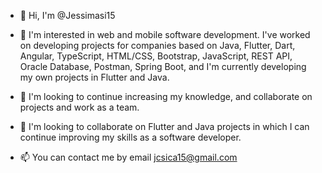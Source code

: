 - 👋 Hi, I'm @Jessimasi15

- 👀 I'm interested in web and mobile software development. I've worked on developing projects for companies based on Java, Flutter, Dart, Angular, TypeScript, HTML/CSS, Bootstrap, JavaScript, REST API, Oracle Database, Postman, Spring Boot, and I'm currently developing my own projects in Flutter and Java.

- 🌱 I'm looking to continue increasing my knowledge, and collaborate on projects and work as a team.

- 💞️ I'm looking to collaborate on Flutter and Java projects in which I can continue improving my skills as a software developer.

- 📫 You can contact me by email jcsica15@gmail.com

<!---
Jessimasi15/Jessimasi15 is a ✨ special ✨ repository because its `README.md` (this file) appears on your GitHub profile.
You can click the Preview link to take a look at your changes.
--->
